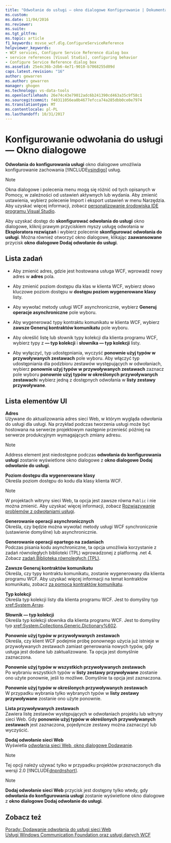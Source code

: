 ```yaml
---
title: "Odwołanie do usługi — okno dialogowe Konfigurowanie | Dokumentacja firmy Microsoft"
ms.custom: 
ms.date: 11/04/2016
ms.reviewer: 
ms.suite: 
ms.tgt_pltfrm: 
ms.topic: article
f1_keywords: msvse_wcf.dlg.ConfigureServiceReference
helpviewer_keywords:
- WCF services, Configure Service Reference dialog box
- service references [Visual Studio], configuring behavior
- Configure Service Reference dialog box
ms.assetid: 25e4c36b-2db6-4e71-9010-b7068255d09d
caps.latest.revision: "16"
author: gewarren
ms.author: gewarren
manager: ghogen
ms.technology: vs-data-tools
ms.openlocfilehash: 26e74c43e79012adc6b241390cd463a35c9f58c1
ms.sourcegitcommit: f40311056ea0b4677efcca74a285dbb0ce0e7974
ms.translationtype: MT
ms.contentlocale: pl-PL
ms.lasthandoff: 10/31/2017
---
```

# <a name="configure-service-reference-dialog-box"></a>Konfigurowanie odwołania do usługi — Okno dialogowe
**Odwołania do konfigurowania usługi** okno dialogowe umożliwia konfigurowanie zachowania [!INCLUDE[vsindigo](../data-tools/includes/vsindigo_md.md)] usług.  
  
> [!NOTE]
>  Okna dialogowe i polecenia menu mogą się różnić od tych opisanych w Pomocy, w zależności od ustawień aktywnych lub wydania. Aby zmienić ustawienia, wybierz polecenie Import i eksport ustawień w menu Narzędzia. Aby uzyskać więcej informacji, zobacz [personalizowanie środowiska IDE programu Visual Studio](../ide/personalizing-the-visual-studio-ide.md).  
  
 Aby uzyskać dostęp do **skonfigurować odwołania do usługi** okno dialogowe, kliknij prawym przyciskiem myszy usługę odwołania w **Eksploratora rozwiązań** i wybierz polecenie **skonfigurować odwołania do usługi**. Można również otworzyć okno dialogowe, klikając **zaawansowane** przycisk **okno dialogowe Dodaj odwołanie do usługi**.  
  
## <a name="task-list"></a>Lista zadań  
  
-   Aby zmienić adres, gdzie jest hostowana usługa WCF, wprowadź nowy adres w **adres** pola.  
  
-   Aby zmienić poziom dostępu dla klas w klienta WCF, wybierz słowo kluczowe poziom dostępu w **dostępu poziom wygenerowane klasy** listy.  
  
-   Aby wywołać metody usługi WCF asynchronicznie, wybierz **Generuj operacje asynchroniczne** pole wyboru.  
  
-   Aby wygenerować typy kontraktu komunikatu w klienta WCF, wybierz **zawsze Generuj kontraktów komunikatu** pole wyboru.  
  
-   Aby określić listę lub słownik typy kolekcji dla klienta programu WCF, wybierz typy z **— typ kolekcji** i **słownika — typ kolekcji** listy.  
  
-   Aby wyłączyć, typ udostępniania, wyczyść **ponownie użyj typów w przywoływanych zestawach** pole wyboru. Aby włączyć typ udostępniania dla podzbioru zestawów występujących w odwołaniach, wybierz **ponownie użyj typów w przywoływanych zestawach** zaznacz pole wyboru **ponownie użyj typów w określonych przywoływanych zestawach**i wybierz jedną z dostępnych odwołania w **listy zestawy przywoływane**.  
  
## <a name="uielement-list"></a>Lista elementów UI  
 **Adres**  
 Używane do aktualizowania adres sieci Web, w którym wygląda odwołania do usługi dla usługi. Na przykład podczas tworzenia usługi może być hostowana na serwerze projektowym następnie przenieść później na serwerze produkcyjnym wymagających zmiany adresu.  
  
> [!NOTE]
>  Address element jest niedostępne podczas **odwołania do konfigurowania usługi** zostanie wyświetlone okno dialogowe z **okno dialogowe Dodaj odwołanie do usługi**.  
  
 **Poziom dostępu dla wygenerowane klasy**  
 Określa poziom dostępu do kodu dla klasy klienta WCF.  
  
> [!NOTE]
>  W projektach witryny sieci Web, ta opcja jest zawsze równa `Public` i nie można zmienić. Aby uzyskać więcej informacji, zobacz [Rozwiązywanie problemów z odwołaniami usługi](../data-tools/troubleshooting-service-references.md).  
  
 **Generowanie operacji asynchronicznych**  
 Określa, czy będzie można wywołać metody usługi WCF synchronicznie (ustawienie domyślne) lub asynchronicznie.  
  
 **Generowanie operacji opartego na zadaniach**  
 Podczas pisania kodu asynchroniczne, ta opcja umożliwia korzystanie z zadań równoległych biblioteki (TPL) wprowadzonej z platformą .net 4. Zobacz [zadań Biblioteka równoległych (TPL)](http://msdn.microsoft.com/library/dd460717.aspx).  
  
 **Zawsze Generuj kontraktów komunikatu**  
 Określa, czy typy kontraktu komunikatu, zostanie wygenerowany dla klienta programu WCF. Aby uzyskać więcej informacji na temat kontraktów komunikatu, zobacz [za pomocą kontraktów komunikatu](/dotnet/framework/wcf/feature-details/using-message-contracts).  
  
 **Typ kolekcji**  
 Określa typ kolekcji listy dla klienta programu WCF. Jest to domyślny typ <xref:System.Array>.  
  
 **Słownik — typ kolekcji**  
 Określa typ kolekcji słownika dla klienta programu WCF. Jest to domyślny typ <xref:System.Collections.Generic.Dictionary%602>.  
  
 **Ponownie użyj typów w przywoływanych zestawach**  
 Określa, czy klient WCF podejmie próbę ponownego użycia już istnieje w przywoływanych zestawach zamiast generowania nowych typów, gdy usługa jest dodane lub zaktualizowane. Ta opcja jest domyślnie zaznaczona.  
  
 **Ponownie użyj typów w wszystkich przywoływanych zestawach**  
 Po wybraniu wszystkich typów w **listy zestawy przywoływane** zostanie ono użyte ponownie, jeśli to możliwe. Domyślnie ta opcja jest zaznaczona.  
  
 **Ponownie użyj typów w określonych przywoływanych zestawach**  
 W przypadku wybrania tylko wybranych typów w **listy zestawy przywoływane** zostanie ono użyte ponownie.  
  
 **Lista przywoływanych zestawach**  
 Zawiera listę zestawów występujących w odwołaniach projektu lub witryny sieci Web. Gdy **ponownie użyj typów w określonych przywoływanych zestawach** jest zaznaczona, pojedyncze zestawy można zaznaczyć lub wyczyścić.  
  
 **Dodaj odwołanie sieci Web**  
 Wyświetla [odwołania sieci Web, okno dialogowe Dodawanie](https://msdn.microsoft.com/en-us/library/8dcbc50t(v=vs.100).aspx).  
  
> [!NOTE]
>  Tej opcji należy używać tylko w przypadku projektów przeznaczonych dla wersji 2.0 [!INCLUDE[dnprdnshort](../code-quality/includes/dnprdnshort_md.md)].  
  
> [!NOTE]
>  **Dodaj odwołanie sieci Web** przycisk jest dostępny tylko wtedy, gdy **odwołania do konfigurowania usługi** zostanie wyświetlone okno dialogowe z **okno dialogowe Dodaj odwołanie do usługi**.  
  
## <a name="see-also"></a>Zobacz też  

 [Porady: Dodawanie odwołania do usługi sieci Web](how-to-add-update-or-remove-a-wcf-data-service-reference.md)   
 [Usługi Windows Communication Foundation oraz usługi danych WCF](../data-tools/configure-service-reference-dialog-box.md)